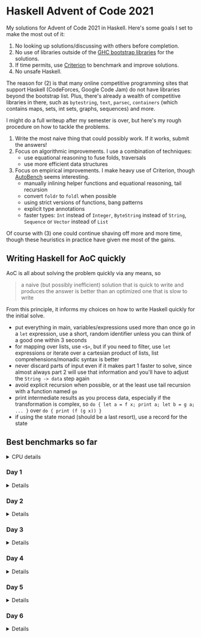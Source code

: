 # Haskell Advent of Code 2021
My solutions for Advent of Code 2021 in Haskell.  Here's some goals I
set to make the most out of it:

1. No looking up solutions/discussing with others before completion.
2. No use of libraries outside of the [GHC bootstrap
  libraries](https://downloads.haskell.org/~ghc/latest/docs/html/libraries/index.html)
  for the solutions.
3. If time permits, use
  [Criterion](https://hackage.haskell.org/package/criterion) to
  benchmark and improve solutions.
4. No unsafe Haskell.

The reason for (2) is that many online competitive programming sites
that support Haskell (CodeForces, Google Code Jam) do not have
libraries beyond the bootstrap list.  Plus, there's already a wealth
of competitive libraries in there, such as `bytestring`, `text`,
`parsec`, `containers` (which contains maps, sets, int sets, graphs,
sequences) and more.

I might do a full writeup after my semester is over, but here's my
rough procedure on how to tackle the problems.

1. Write the most naive thing that could possibly work.  If it works,
   submit the answers!
2. Focus on algorithmic improvements.  I use a combination of
   techniques:
   - use equational reasoning to fuse folds, traversals
   - use more efficient data structures
3. Focus on empirical improvements.  I make heavy use of Criterion,
   though [AutoBench](https://github.com/mathandley/AutoBench) seems
   interesting.
   - manually inlining helper functions and equational reasoning, tail
     recursion
   - convert `foldr` to `foldl` when possible
   - using strict versions of functions, bang patterns
   - explicit type annotations
   - faster types: `Int` instead of `Integer`, `ByteString` instead of
     `String`, `Sequence` or `Vector` instead of `List`

Of course with (3) one could continue shaving off more and more time,
though these heuristics in practice have given me most of the gains.

## Writing Haskell for AoC quickly
AoC is all about solving the problem quickly via any means, so

> a naive (but possibly inefficient) solution that is quick to write
> and produces the answer is better than an optimized one that is slow
> to write

From this principle, it informs my choices on how to write Haskell
quickly for the initial solve.

- put everything in main, variables/expressions used more than once go
  in a `let` expression, use a short, random identifier unless you can
  think of a good one within 3 seconds
- for mapping over lists, use `<$>`, but if you need to filter, use
  `let` expressions or iterate over a cartesian product of lists, list
  comprehensions/monadic syntax is better
- never discard parts of input even if it makes part 1 faster to
  solve, since almost always part 2 will use that information and
  you'll have to adjust the `String -> data` step again
- avoid explicit recursion when possible, or at the least use tail
  recursion with a function named `go`
- print intermediate results as you process data, especially if the
  transformation is complex, so `do { let a = f x; print a; let b = g
  a; ... }` over `do { print (f (g x)) }`
- if using the state monad (should be a last resort), use a record for
  the state

## Best benchmarks so far
<details>
<summary>CPU details</summary>

```
Architecture:                    x86_64
CPU op-mode(s):                  32-bit, 64-bit
Byte Order:                      Little Endian
Address sizes:                   39 bits physical, 48 bits virtual
CPU(s):                          4
On-line CPU(s) list:             0-3
Thread(s) per core:              2
Core(s) per socket:              2
Socket(s):                       1
NUMA node(s):                    1
Vendor ID:                       GenuineIntel
CPU family:                      6
Model:                           69
Model name:                      Intel(R) Core(TM) i5-4288U CPU @ 2.60GHz
```
</details>

### Day 1
<details>

```
benchmarking day1/part1
time                 13.00 μs   (12.91 μs .. 13.11 μs)
                     0.999 R²   (0.999 R² .. 1.000 R²)
mean                 12.95 μs   (12.88 μs .. 13.05 μs)
std dev              296.4 ns   (193.5 ns .. 512.7 ns)
variance introduced by outliers: 23% (moderately inflated)

benchmarking day1/part2
time                 62.31 μs   (57.58 μs .. 67.19 μs)
                     0.962 R²   (0.947 R² .. 0.984 R²)
mean                 55.53 μs   (53.36 μs .. 59.03 μs)
std dev              8.827 μs   (5.825 μs .. 12.66 μs)
variance introduced by outliers: 93% (severely inflated)
```
</details>

### Day 2
<details>

```
benchmarking day2/part1
time                 6.886 μs   (6.751 μs .. 7.057 μs)
                     0.982 R²   (0.957 R² .. 0.996 R²)
mean                 7.487 μs   (7.101 μs .. 8.268 μs)
std dev              1.779 μs   (1.044 μs .. 3.087 μs)
variance introduced by outliers: 98% (severely inflated)

benchmarking day2/part2
time                 12.69 μs   (12.41 μs .. 12.99 μs)
                     0.997 R²   (0.995 R² .. 0.998 R²)
mean                 12.50 μs   (12.33 μs .. 12.72 μs)
std dev              638.9 ns   (526.8 ns .. 789.7 ns)
variance introduced by outliers: 61% (severely inflated)
```
</details>

### Day 3
<details>

```
benchmarking day3/part1
time                 322.3 μs   (315.1 μs .. 331.9 μs)
                     0.996 R²   (0.993 R² .. 0.999 R²)
mean                 321.4 μs   (318.4 μs .. 326.6 μs)
std dev              12.40 μs   (7.332 μs .. 18.52 μs)
variance introduced by outliers: 34% (moderately inflated)

benchmarking day3/part2
time                 292.1 μs   (290.1 μs .. 293.9 μs)
                     0.999 R²   (0.996 R² .. 1.000 R²)
mean                 296.2 μs   (294.3 μs .. 301.1 μs)
std dev              9.972 μs   (4.409 μs .. 17.62 μs)
variance introduced by outliers: 28% (moderately inflated)
```
</details>

### Day 4
<details>

```
benchmarking day4/part1
time                 5.563 ms   (5.403 ms .. 5.712 ms)
                     0.994 R²   (0.990 R² .. 0.998 R²)
mean                 5.634 ms   (5.563 ms .. 5.745 ms)
std dev              268.0 μs   (195.6 μs .. 366.4 μs)
variance introduced by outliers: 24% (moderately inflated)

benchmarking day4/part2
time                 5.643 ms   (5.542 ms .. 5.799 ms)
                     0.995 R²   (0.991 R² .. 0.998 R²)
mean                 5.719 ms   (5.648 ms .. 5.872 ms)
std dev              280.5 μs   (184.5 μs .. 435.8 μs)
variance introduced by outliers: 27% (moderately inflated)
```
</details>

### Day 5
<details>

```
benchmarking day5/part1
time                 37.60 ms   (35.03 ms .. 40.00 ms)
                     0.980 R²   (0.955 R² .. 0.995 R²)
mean                 39.42 ms   (37.81 ms .. 41.46 ms)
std dev              3.688 ms   (2.252 ms .. 4.773 ms)
variance introduced by outliers: 38% (moderately inflated)

benchmarking day5/part2
time                 109.9 ms   (100.6 ms .. 121.7 ms)
                     0.988 R²   (0.971 R² .. 1.000 R²)
mean                 104.9 ms   (102.0 ms .. 110.0 ms)
std dev              6.127 ms   (1.795 ms .. 8.095 ms)
variance introduced by outliers: 10% (moderately inflated)
```
</details>

### Day 6
<details>

```
benchmarking day6/part1
time                 48.72 μs   (47.71 μs .. 49.96 μs)
                     0.997 R²   (0.995 R² .. 0.999 R²)
mean                 47.95 μs   (47.53 μs .. 48.74 μs)
std dev              1.905 μs   (901.6 ns .. 3.396 μs)
variance introduced by outliers: 43% (moderately inflated)

benchmarking day6/part2
time                 169.9 μs   (165.1 μs .. 175.4 μs)
                     0.995 R²   (0.993 R² .. 0.998 R²)
mean                 166.4 μs   (164.5 μs .. 169.4 μs)
std dev              7.961 μs   (5.298 μs .. 11.09 μs)
variance introduced by outliers: 48% (moderately inflated)
```
</details>
